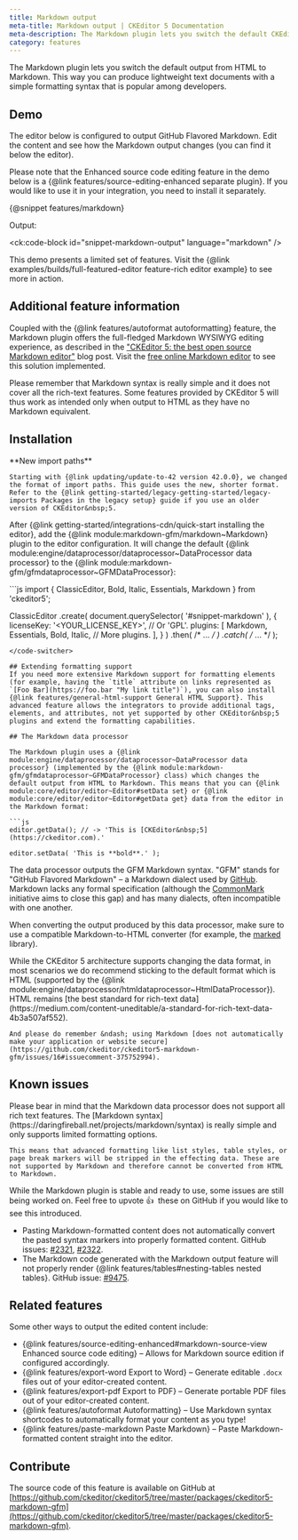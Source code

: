 ```yaml
---
title: Markdown output
meta-title: Markdown output | CKEditor 5 Documentation
meta-description: The Markdown plugin lets you switch the default CKEditor 5 output from HTML to Markdown.
category: features
---
```


The Markdown plugin lets you switch the default output from HTML to Markdown. This way you can produce lightweight text documents with a simple formatting syntax that is popular among developers.

## Demo

The editor below is configured to output GitHub Flavored Markdown. Edit the content and see how the Markdown output changes (you can find it below the editor).

<info-box info>
	Please note that the Enhanced source code editing feature in the demo below is a {@link features/source-editing-enhanced separate plugin}. If you would like to use it in your integration, you need to install it separately.
</info-box>

{@snippet features/markdown}

Output:

<ck:code-block id="snippet-markdown-output" language="markdown" />

<info-box info>
	This demo presents a limited set of features. Visit the {@link examples/builds/full-featured-editor feature-rich editor example} to see more in action.
</info-box>

## Additional feature information

 Coupled with the {@link features/autoformat autoformatting} feature, the Markdown plugin offers the full-fledged Markdown WYSIWYG editing experience, as described in the ["CKEditor&nbsp;5: the best open source Markdown editor"](https://ckeditor.com/blog/CKEditor-5-the-best-open-source-Markdown-editor/) blog post. Visit the [free online Markdown editor](https://onlinemarkdowneditor.dev/) to see this solution implemented.

Please remember that Markdown syntax is really simple and it does not cover all the rich-text features. Some features provided by CKEditor&nbsp;5 will thus work as intended only when output to HTML as they have no Markdown equivalent.

## Installation

<info-box warning>
	**New import paths**

	Starting with {@link updating/update-to-42 version 42.0.0}, we changed the format of import paths. This guide uses the new, shorter format. Refer to the {@link getting-started/legacy-getting-started/legacy-imports Packages in the legacy setup} guide if you use an older version of CKEditor&nbsp;5.
</info-box>

After {@link getting-started/integrations-cdn/quick-start installing the editor}, add the {@link module:markdown-gfm/markdown~Markdown} plugin to the editor configuration. It will change the default {@link module:engine/dataprocessor/dataprocessor~DataProcessor data processor} to the {@link module:markdown-gfm/gfmdataprocessor~GFMDataProcessor}:

<code-switcher>
```js
import { ClassicEditor, Bold, Italic, Essentials, Markdown } from 'ckeditor5';

ClassicEditor
	.create( document.querySelector( '#snippet-markdown' ), {
		licenseKey: '<YOUR_LICENSE_KEY>', // Or 'GPL'.
		plugins: [
			Markdown,
			Essentials,
			Bold,
			Italic,
			// More plugins.
		],
	} )
	.then( /* ... */ )
	.catch( /* ... */ );

```
</code-switcher>

## Extending formatting support
If you need more extensive Markdown support for formatting elements (for example, having the `title` attribute on links represented as `[Foo Bar](https://foo.bar "My link title")`), you can also install {@link features/general-html-support General HTML Support}. This advanced feature allows the integrators to provide additional tags, elements, and attributes, not yet supported by other CKEditor&nbsp;5 plugins and extend the formatting capabilities.

## The Markdown data processor

The Markdown plugin uses a {@link module:engine/dataprocessor/dataprocessor~DataProcessor data processor} (implemented by the {@link module:markdown-gfm/gfmdataprocessor~GFMDataProcessor} class) which changes the default output from HTML to Markdown. This means that you can {@link module:core/editor/editor~Editor#setData set} or {@link module:core/editor/editor~Editor#getData get} data from the editor in the Markdown format:

```js
editor.getData(); // -> 'This is [CKEditor&nbsp;5](https://ckeditor.com).'

editor.setData( 'This is **bold**.' );
```

The data processor outputs the GFM Markdown syntax. "GFM" stands for "GitHub Flavored Markdown" &ndash; a Markdown dialect used by [GitHub](https://github.com). Markdown lacks any formal specification (although the [CommonMark](https://commonmark.org/) initiative aims to close this gap) and has many dialects, often incompatible with one another.

When converting the output produced by this data processor, make sure to use a compatible Markdown-to-HTML converter (for example, the [marked](https://www.npmjs.com/package/marked) library).

<info-box info>
	While the CKEditor&nbsp;5 architecture supports changing the data format, in most scenarios we do recommend sticking to the default format which is HTML (supported by the {@link module:engine/dataprocessor/htmldataprocessor~HtmlDataProcessor}). HTML remains [the best standard for rich-text data](https://medium.com/content-uneditable/a-standard-for-rich-text-data-4b3a507af552).

	And please do remember &ndash; using Markdown [does not automatically make your application or website secure](https://github.com/ckeditor/ckeditor5-markdown-gfm/issues/16#issuecomment-375752994).
</info-box>

## Known issues

<info-box info>
	Please bear in mind that the Markdown data processor does not support all rich text features. The [Markdown syntax](https://daringfireball.net/projects/markdown/syntax) is really simple and only supports limited formatting options.

	This means that advanced formatting like list styles, table styles, or page break markers will be stripped in the effecting data. These are not supported by Markdown and therefore cannot be converted from HTML to Markdown.
</info-box>

While the Markdown plugin is stable and ready to use, some issues are still being worked on. Feel free to upvote 👍&nbsp; these on GitHub if you would like to see this introduced.

* Pasting Markdown-formatted content does not automatically convert the pasted syntax markers into properly formatted content. GitHub issues: [#2321](https://github.com/ckeditor/ckeditor5/issues/2321), [#2322](https://github.com/ckeditor/ckeditor5/issues/2322).
* The Markdown code generated with the Markdown output feature will not properly render {@link features/tables#nesting-tables nested tables}. GitHub issue: [#9475](https://github.com/ckeditor/ckeditor5/issues/9475).

## Related features

Some other ways to output the edited content include:

* {@link features/source-editing-enhanced#markdown-source-view Enhanced source code editing} &ndash; Allows for Markdown source edition if configured accordingly.
* {@link features/export-word Export to Word} &ndash; Generate editable `.docx` files out of your editor-created content.
* {@link features/export-pdf Export to PDF} &ndash; Generate portable PDF files out of your editor-created content.
* {@link features/autoformat Autoformatting} &ndash; Use Markdown syntax shortcodes to automatically format your content as you type!
* {@link features/paste-markdown Paste Markdown} &ndash; Paste Markdown-formatted content straight into the editor.

## Contribute

The source code of this feature is available on GitHub at [https://github.com/ckeditor/ckeditor5/tree/master/packages/ckeditor5-markdown-gfm](https://github.com/ckeditor/ckeditor5/tree/master/packages/ckeditor5-markdown-gfm).
